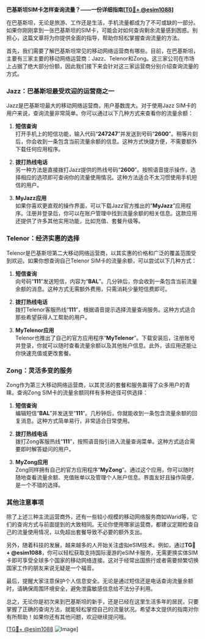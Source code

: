 **巴基斯坦SIM卡怎样查询流量？——一份详细指南[[TG💪+ @esim1088](https://t.me/s/esim1088)]**

在巴基斯坦，无论是旅游、工作还是生活，手机流量都成为了不可或缺的一部分。如果你刚刚拿到一张巴基斯坦的SIM卡，可能会对如何查询剩余流量感到困惑。别担心，这篇文章将为你提供全面的指导，帮助你轻松掌握查询流量的方法。

首先，我们需要了解巴基斯坦常见的移动网络运营商有哪些。目前，在巴基斯坦，主要有三家主要的移动网络运营商：Jazz、Telenor和Zong。这三家公司在市场上占据了绝大部分份额，因此我们接下来会针对这三家运营商分别介绍查询流量的方式。

### Jazz：巴基斯坦最受欢迎的运营商之一

Jazz是巴基斯坦最大的移动网络运营商，用户基数庞大。对于使用Jazz SIM卡的用户来说，查询流量非常简单。你可以通过以下几种方式来查看你的流量余额：

1. **短信查询**  
   打开手机上的短信功能，输入代码“**247247**”并发送到号码“**2600**”。稍等片刻后，你会收到一条包含当前流量余额的信息。这种方式快捷方便，不需要额外下载任何应用程序。

2. **拨打热线电话**  
   另一种方法是直接拨打Jazz提供的热线号码“**2600**”。按照语音提示操作，选择相应的选项即可查询你的流量使用情况。这种方法适合不太习惯使用手机短信的用户。

3. **MyJazz应用**  
   如果你喜欢更直观的操作界面，可以下载Jazz官方推出的“**MyJazz**”应用程序。注册并登录后，你可以在账户管理中找到流量余额的相关信息。这款应用还提供了许多其他实用功能，比如充值、套餐升级等。

### Telenor：经济实惠的选择

Telenor是巴基斯坦第二大移动网络运营商，以其实惠的价格和广泛的覆盖范围受到欢迎。如果你想查询自己Telenor SIM卡的流量余额，可以尝试以下几种方式：

1. **短信查询**  
   向号码“**111**”发送短信，内容为“**BAL**”。几分钟后，你会收到一条包含当前流量余额的消息。这种方式无需额外费用，只需消耗少量短信费即可。

2. **拨打热线电话**  
   拨打Telenor客服热线“**111**”，根据语音提示选择流量查询服务。这种方式适合那些希望获得人工帮助的用户。

3. **MyTelenor应用**  
   Telenor也推出了自己的官方应用程序“**MyTelenor**”。下载安装后，注册账号并登录，你就可以随时查看流量余额以及其他账户信息。此外，该应用还能让你快速充值或更改套餐。

### Zong：灵活多变的服务

Zong作为第三大移动网络运营商，以其灵活的套餐和服务赢得了众多用户的青睐。查询Zong SIM卡的流量余额同样有多种途径可供选择：

1. **短信查询**  
   编辑短信“**BAL**”并发送至“**111**”。几秒钟后，你就能收到一条包含流量余额的回复消息。这种方式简单易行，非常适合日常使用。

2. **拨打热线电话**  
   拨打Zong客服热线“**111**”，按照语音指引进入流量查询菜单。这种方式适合需要即时解答疑问的用户。

3. **MyZong应用**  
   Zong同样拥有自己的官方应用程序“**MyZong**”。通过这个应用，你可以随时随地查看流量余额、充值账单以及管理个人账户信息。界面友好且操作简便，是一个不错的选择。

### 其他注意事项

除了上述三种主流运营商外，还有一些较小规模的移动网络服务商如Warid等，它们的查询方式与前面提到的大致相同。无论你使用哪家运营商，都建议定期检查自己的流量使用情况，以免超出套餐导致不必要的额外支出。

另外，随着科技的发展，越来越多的人开始关注虚拟eSIM技术。例如，通过**TG💪+ @esim1088**，你可以轻松获取支持国际漫游的eSIM卡服务，无需更换实体SIM卡即可享受全球多个国家的移动网络连接。这对于经常出国旅行或者需要频繁切换国家工作的朋友来说无疑是一个福音。

最后，提醒大家注意保护个人信息安全。无论是通过短信还是电话查询流量余额时，请确保周围环境安全，避免泄露敏感信息给不法分子利用。

总之，无论你是初次来到巴基斯坦的新手，还是已经在这里生活多年的居民，只要掌握了正确的查询方法，就能轻松掌控自己的流量状况。希望本文提供的指南对你有所帮助！如果你还有其他问题，欢迎继续提问哦。

[[TG💪+ @esim1088](https://t.me/s/esim1088) ![Image](https://i.postimg.cc/4NQfJmqS/Snipaste-2025-05-13-00-14-12.png)]